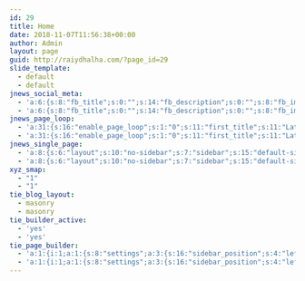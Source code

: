 ```yaml
---
id: 29
title: Home
date: 2018-11-07T11:56:38+00:00
author: Admin
layout: page
guid: http://raiydhalha.com/?page_id=29
slide_template:
  - default
  - default
jnews_social_meta:
  - 'a:6:{s:8:"fb_title";s:0:"";s:14:"fb_description";s:0:"";s:8:"fb_image";s:0:"";s:13:"twitter_title";s:0:"";s:19:"twitter_description";s:0:"";s:13:"twitter_image";s:0:"";}'
  - 'a:6:{s:8:"fb_title";s:0:"";s:14:"fb_description";s:0:"";s:8:"fb_image";s:0:"";s:13:"twitter_title";s:0:"";s:19:"twitter_description";s:0:"";s:13:"twitter_image";s:0:"";}'
jnews_page_loop:
  - 'a:31:{s:16:"enable_page_loop";s:1:"0";s:11:"first_title";s:11:"Latest Post";s:12:"second_title";s:0:"";s:11:"header_type";s:9:"heading_6";s:17:"header_background";s:0:"";s:17:"header_text_color";s:0:"";s:6:"layout";s:13:"right-sidebar";s:7:"sidebar";s:15:"default-sidebar";s:14:"second_sidebar";s:15:"default-sidebar";s:14:"sticky_sidebar";s:1:"1";s:6:"module";s:1:"3";s:5:"boxed";s:1:"0";s:12:"boxed_shadow";s:1:"0";s:10:"box_shadow";s:1:"0";s:14:"excerpt_length";s:2:"20";s:12:"content_date";s:7:"default";s:11:"date_custom";s:5:"Y/m/d";s:18:"content_pagination";s:5:"nav_1";s:16:"pagination_align";s:6:"center";s:12:"show_navtext";s:1:"0";s:13:"show_pageinfo";s:1:"0";s:11:"post_offset";s:1:"0";s:14:"posts_per_page";s:1:"5";s:12:"include_post";s:0:"";s:12:"exclude_post";s:0:"";s:16:"include_category";s:0:"";s:16:"exclude_category";s:0:"";s:14:"include_author";s:0:"";s:11:"include_tag";s:0:"";s:11:"exclude_tag";s:0:"";s:7:"sort_by";s:6:"latest";}'
  - 'a:31:{s:16:"enable_page_loop";s:1:"0";s:11:"first_title";s:11:"Latest Post";s:12:"second_title";s:0:"";s:11:"header_type";s:9:"heading_6";s:17:"header_background";s:0:"";s:17:"header_text_color";s:0:"";s:6:"layout";s:13:"right-sidebar";s:7:"sidebar";s:15:"default-sidebar";s:14:"second_sidebar";s:15:"default-sidebar";s:14:"sticky_sidebar";s:1:"1";s:6:"module";s:1:"3";s:5:"boxed";s:1:"0";s:12:"boxed_shadow";s:1:"0";s:10:"box_shadow";s:1:"0";s:14:"excerpt_length";s:2:"20";s:12:"content_date";s:7:"default";s:11:"date_custom";s:5:"Y/m/d";s:18:"content_pagination";s:5:"nav_1";s:16:"pagination_align";s:6:"center";s:12:"show_navtext";s:1:"0";s:13:"show_pageinfo";s:1:"0";s:11:"post_offset";s:1:"0";s:14:"posts_per_page";s:1:"5";s:12:"include_post";s:0:"";s:12:"exclude_post";s:0:"";s:16:"include_category";s:0:"";s:16:"exclude_category";s:0:"";s:14:"include_author";s:0:"";s:11:"include_tag";s:0:"";s:11:"exclude_tag";s:0:"";s:7:"sort_by";s:6:"latest";}'
jnews_single_page:
  - 'a:8:{s:6:"layout";s:10:"no-sidebar";s:7:"sidebar";s:15:"default-sidebar";s:14:"second_sidebar";s:15:"default-sidebar";s:14:"sticky_sidebar";s:1:"1";s:18:"show_post_featured";s:1:"1";s:14:"show_post_meta";s:1:"0";s:14:"share_position";s:3:"top";s:11:"share_color";s:16:"share-monocrhome";}'
  - 'a:8:{s:6:"layout";s:10:"no-sidebar";s:7:"sidebar";s:15:"default-sidebar";s:14:"second_sidebar";s:15:"default-sidebar";s:14:"sticky_sidebar";s:1:"1";s:18:"show_post_featured";s:1:"1";s:14:"show_post_meta";s:1:"0";s:14:"share_position";s:3:"top";s:11:"share_color";s:16:"share-monocrhome";}'
xyz_smap:
  - "1"
  - "1"
tie_blog_layout:
  - masonry
  - masonry
tie_builder_active:
  - 'yes'
  - 'yes'
tie_page_builder:
  - 'a:1:{i:1;a:1:{s:8:"settings";a:3:{s:16:"sidebar_position";s:4:"left";s:15:"parallax_effect";s:6:"scroll";s:10:"section_id";s:23:"tiepost-29-section-1059";}}}'
  - 'a:1:{i:1;a:1:{s:8:"settings";a:3:{s:16:"sidebar_position";s:4:"left";s:15:"parallax_effect";s:6:"scroll";s:10:"section_id";s:23:"tiepost-29-section-1059";}}}'
---
```

